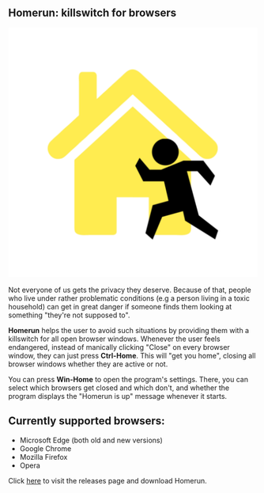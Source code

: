 ## Homerun: killswitch for browsers
![Homerun logo](https://github.com/huskeee/homerun/raw/master/image/homerun512.png)

Not everyone of us gets the privacy they deserve. Because of that, people who live under rather problematic conditions (e.g a person living in a toxic household) can get in great danger if someone finds them looking at something "they're not supposed to".

**Homerun** helps the user to avoid such situations by providing them with a killswitch for all open browser windows. Whenever the user feels endangered, instead of manically clicking "Close" on every browser window, they can just press **Ctrl-Home**. This will "get you home", closing all browser windows whether they are active or not. 

You can press **Win-Home** to open the program's settings. There, you can select which browsers get closed and which don't, and whether the program displays the "Homerun is up" message whenever it starts.

Currently supported browsers:
-

 - Microsoft Edge (both old and new versions)
 - Google Chrome
 - Mozilla Firefox
 - Opera


 Click [here](https://github.com/huskeee/homerun/releases) to visit the releases page and download Homerun.
